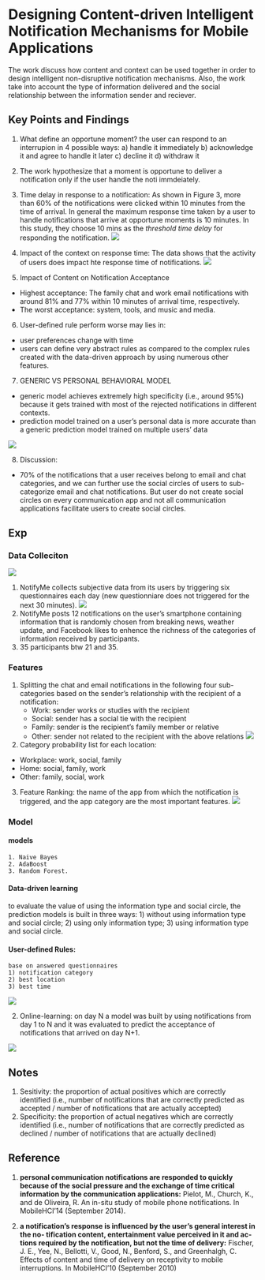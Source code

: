 # Designing Content-driven Intelligent Notification Mechanisms for Mobile Applications
The work discuss how content and context can be used together in order to design intelligent non-disruptive notification mechanisms. Also, the work take into account the type of information delivered and the social relationship between the information sender and reciever.

## Key Points and Findings
1. What define an opportune moment?
the user can respond to an interrupion in 4 possible ways:
a) handle it immediately
b) acknowledge it and agree to handle it later
c) decline it
d) withdraw it
2. The work hypothesize that a moment is opportune to deliver a notification only if the user handle the noti immdeiately.
3. Time delay in response to a notification: As shown in Figure 3, more than 60% of the notifications were clicked within 10 minutes from the time of arrival. In general the maximum response time taken by a user to handle notifications that arrive at opportune moments is 10 minutes. In this study, they choose 10 mins as the *threshold time delay* for responding the notification.
![](https://i.imgur.com/rgTKvVd.png)
4. Impact of the context on response time: 
    The data shows that the activity of users does impact hte response time of notifications.
![](https://i.imgur.com/we0vK34.png)

5. Impact of Content on Notification Acceptance
- Highest acceptance: The family chat and work email notifications with around 81% and 77% within 10 minutes of arrival time, respectively.
- The worst acceptance: system, tools, and music and media.

6. User-defined rule perform worse may lies in:
- user preferences change with time
- users can define very abstract rules as compared to the complex rules created with the data-driven approach by using numerous other features.

7. GENERIC VS PERSONAL BEHAVIORAL MODEL
- generic model achieves extremely high specificity (i.e., around 95%) because it gets trained with most of the rejected notifications in different contexts. 
- prediction model trained on a user’s personal data is more accurate than a generic prediction model trained on multiple users’ data

![](https://i.imgur.com/KGRDpU2.png)

8. Discussion:
- 70% of the notifications that a user receives belong to email and chat categories, and we can further use the social circles of users to sub-categorize email and chat notifications. But user do not create social circles on every communication app and not all communication applications facilitate users to create social circles.


## Exp
### Data Colleciton 
![](https://i.imgur.com/2ccZCT2.png)
1. NotifyMe collects subjective data from its users by triggering six questionnaires each day (new questionniare does not triggered for the next 30 minutes). 
![](https://i.imgur.com/RJMrOSV.png)
2. NotifyMe posts 12 notifications on the user’s smartphone containing information that is randomly chosen from breaking news, weather update, and Facebook likes to enhence the richness of the categories of information received by participants.
3. 35 participants btw 21 and 35.

### Features
1. Splitting the chat and email notifications in the following four sub-categories based on the sender’s relationship with the recipient of a notification: 
    * Work: sender works or studies with the recipient
    * Social: sender has a social tie with the recipient
    * Family: sender is the recipient’s family member or relative
    * Other: sender not related to the recipient with the above relations
![](https://i.imgur.com/Rc8To4x.png)
2. Category probability list for each location:
- Workplace: work, social, family
- Home: social, family, work
- Other: family, social, work

3. Feature Ranking: the name of the app from which the notification is triggered, and the app category are the most important features.
![](https://i.imgur.com/A1ik13i.png)

### Model
#### models
    1. Naive Bayes
    2. AdaBoost
    3. Random Forest.

#### Data-driven learning
to evaluate the value of using the information type and social circle, the prediction models is built in three ways:
    1) without using information type and social circle; 
    2) using only information type; 
    3) using information type and social circle.

#### User-defined Rules:
    base on answered questionnaires
    1) notification category
    2) best location
    3) best time

![](https://i.imgur.com/Gs7x397.png)


2. Online-learning: on day N a model was built by using notifications from day 1 to N and it was evaluated to predict the acceptance of notifications that arrived on day N+1.

![](https://i.imgur.com/wTxv6WS.png)



## Notes
1. Sesitivity: the proportion of actual positives which are correctly identified (i.e., number of notifications that are correctly predicted as accepted / number of notifications that are actually accepted)
2. Specificity: the proportion of actual negatives which are correctly identified (i.e., number of notifications that are correctly predicted as declined / number of notifications that are actually declined)

## Reference
1. **personal communication notifications are responded to quickly because of the social pressure and the exchange of time critical information by the communication applications:** Pielot, M., Church, K., and de Oliveira, R. An in-situ study of mobile phone notifications. In MobileHCI’14 (September 2014).

2. **a notification’s response is influenced by the user’s general interest in the no- tification content, entertainment value perceived in it and ac- tions required by the notification, but not the time of delivery:** Fischer, J. E., Yee, N., Bellotti, V., Good, N., Benford, S., and Greenhalgh, C. Effects of content and time of delivery on receptivity to mobile interruptions. In MobileHCI’10 (September 2010)
